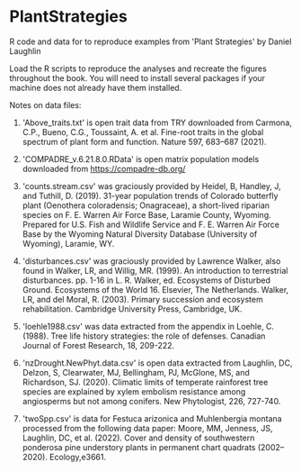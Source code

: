 # PlantStrategies
R code and data for to reproduce examples from 'Plant Strategies' by Daniel Laughlin

Load the R scripts to reproduce the analyses and recreate the figures throughout the book. You will need to install several packages if your machine does not already have them installed.

Notes on data files:

1. 'Above_traits.txt' is open trait data from TRY downloaded from Carmona, C.P., Bueno, C.G., Toussaint, A. et al. Fine-root traits in the global spectrum of plant form and function. Nature 597, 683–687 (2021).

2. 'COMPADRE_v.6.21.8.0.RData' is open matrix population models downloaded from https://compadre-db.org/

3. 'counts.stream.csv' was graciously provided by Heidel, B, Handley, J, and Tuthill, D. (2019). 31-year population trends of Colorado butterfly plant (Oenothera coloradensis; Onagraceae), a short-lived riparian species on F. E. Warren Air Force Base, Laramie County, Wyoming. Prepared for U.S. Fish and Wildlife Service and F. E.  Warren Air Force Base by the Wyoming Natural Diversity Database (University of Wyoming), Laramie, WY.

4. 'disturbances.csv' was graciously provided by Lawrence Walker, also found in
Walker, LR, and Willig, MR. (1999). An introduction to terrestrial disturbances. pp. 1-16 in L. R. Walker, ed. Ecosystems of Disturbed Ground. Ecosystems of the World 16. Elsevier, The Netherlands.
Walker, LR, and del Moral, R. (2003). Primary succession and ecosystem rehabilitation. Cambridge University Press, Cambridge, UK.

5. 'loehle1988.csv' was data extracted from the appendix in Loehle, C. (1988). Tree life history strategies: the role of defenses. Canadian Journal of Forest Research, 18, 209-222.

6. 'nzDrought.NewPhyt.data.csv' is open data extracted from Laughlin, DC, Delzon, S, Clearwater, MJ, Bellingham, PJ, McGlone, MS, and Richardson, SJ. (2020). Climatic limits of temperate rainforest tree species are explained by xylem embolism resistance among angiosperms but not among conifers. New Phytologist, 226, 727-740.

7. 'twoSpp.csv' is data for Festuca arizonica and Muhlenbergia montana processed from the following data paper: Moore, MM, Jenness, JS, Laughlin, DC, et al. (2022). Cover and density of southwestern ponderosa pine understory plants in permanent chart quadrats (2002–2020). Ecology,e3661.
